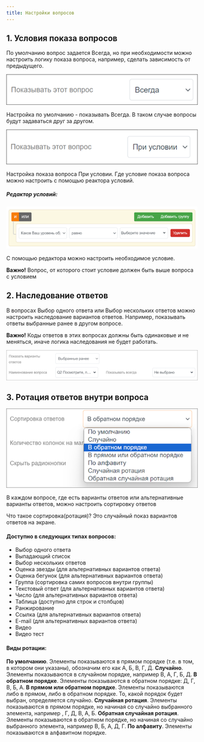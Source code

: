 ```yaml
---
title: Настройки вопросов
---
```


## 1. Условия показа вопросов

По умолчанию вопрос задается Всегда, но при необходимости можно настроить логику показа вопроса, например, сделать зависимость от предыдущего.

![](./images/711.png)

Настройка по умолчанию - показывать Всегда. В таком случае вопросы будут задаваться друг за другом.

![](./images/712.png)

Настройка показа вопроса При условии.
Где условие показа вопроса можно настроить с помощью реактора условий.

##### Редактор условий:

![](./images/713.png)

С помощью редактора можно настроить необходимое условие.

**Важно!** Вопрос, от которого стоит условие  должен быть выше вопроса с условием

## 2. Наследование ответов

В вопросах Выбор одного ответа или Выбор нескольких ответов можно настроить наследование вариантов ответов. Например, показывать ответы выбранные ранее в другом вопросе.

**Важно!** Коды ответов в этих вопросах должны быть одинаковые и не меняться, иначе логика наследования не будет работать. 

![](./images/721.png)

## 3. Ротация ответов внутри вопроса

![](./images/731.png)

В каждом вопросе, где есть варианты ответов или альтернативные варианты ответов, можно настроить сортировку ответов

Что такое сортировка(ротация)? Это случайный показ вариантов ответов на экране. 

#### Доступно в следующих типах вопросов: 
 - Выбор одного ответа
 - Выпадающий список
 - Выбор нескольких ответов
 - Оценка звезды (для альтернативных вариантов ответа)
 - Оценка бегунок (для альтернативных вариантов ответа)
 - Группа (сортировка самих вопросов внутри группы)
 - Текстовый ответ (для альтернативных вариантов ответа)
 - Число (для альтернативных вариантов ответа)
 - Таблица (доступно для строк и столбцов)
 - Ранжирование
 - Ссылка (для альтернативных вариантов ответа)
 - E-mail (для альтернативных вариантов ответа)
 - Видео
 - Видео тест

#### Виды ротации:
**По умолчанию**. Элементы показываются в прямом порядке (т.е. в том, в котором они указаны), обозначим его как А, Б, В, Г, Д.
**Случайно**. Элементы показываются в случайном порядке, например В, А, Г, Б, Д.
**В обратном порядке**. Элементы показываются в обратном порядке: Д, Г, В, Б, А.
**В прямом или обратном порядке**. Элементы показываются либо в прямом, либо в обратном порядке. То, какой порядок будет выбран, определяется случайно.
**Случайная ротация**. Элементы показываются в прямом порядке, но начиная со случайно выбранного элемента, например , Г, Д, В, А, Б.
**Обратная случайная ротация**. Элементы показываются в обратном порядке, но начиная со случайно выбранного элемента, например В, Б, А, Д, Г.
**По алфавиту**. Элементы показываются в алфавитном порядке.